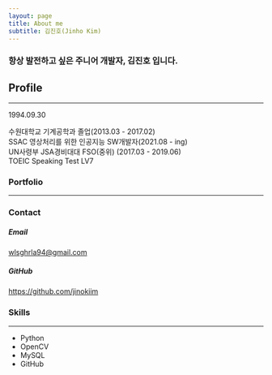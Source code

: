 ```yaml
---
layout: page
title: About me
subtitle: 김진호(Jinho Kim)
---
```


### 항상 발전하고 싶은 주니어 개발자, 김진호 입니다.

## Profile
---
1994.09.30

수원대학교 기계공학과 졸업(2013.03 - 2017.02)  
SSAC 영상처리를 위한 인공지능 SW개발자(2021.08 - ing)  
UN사령부 JSA경비대대 FSO(중위) (2017.03 - 2019.06)  
TOEIC Speaking Test LV7  

### Portfolio
---



### Contact
##### Email
wlsghrla94@gmail.com  
##### GitHub
https://github.com/jinokiim

### Skills
---
* Python
* OpenCV
* MySQL
* GitHub
